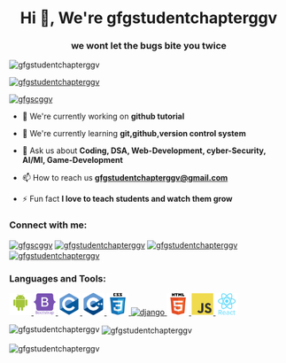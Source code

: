 <h1 align="center">Hi 👋, We're gfgstudentchapterggv</h1>
<h3 align="center">we wont let the bugs bite you twice</h3>

<p align="left"> <img src="https://komarev.com/ghpvc/?username=gfgstudentchapterggv&label=Profile%20views&color=0e75b6&style=flat" alt="gfgstudentchapterggv" /> </p>

<p align="left"> <a href="https://github.com/ryo-ma/github-profile-trophy"><img src="https://github-profile-trophy.vercel.app/?username=gfgstudentchapterggv" alt="gfgstudentchapterggv" /></a> </p>

<p align="left"> <a href="https://twitter.com/gfgscggv" target="blank"><img src="https://img.shields.io/twitter/follow/gfgscggv?logo=twitter&style=for-the-badge" alt="gfgscggv" /></a> </p>

- 🔭 We're currently working on **github tutorial**

- 🌱 We're currently learning **git,github,version control system**

- 💬 Ask us about **Coding, DSA, Web-Development, cyber-Security, AI/Ml, Game-Development**

- 📫 How to reach us **gfgstudentchapterggv@gmail.com**

- ⚡ Fun fact **I love to teach students and watch them grow**

<h3 align="left">Connect with me:</h3>
<p align="left">
<a href="https://twitter.com/gfgscggv" target="blank"><img align="center" src="https://raw.githubusercontent.com/rahuldkjain/github-profile-readme-generator/master/src/images/icons/Social/twitter.svg" alt="gfgscggv" height="30" width="40" /></a>
<a href="https://linkedin.com/in/gfgstudentchapterggv" target="blank"><img align="center" src="https://raw.githubusercontent.com/rahuldkjain/github-profile-readme-generator/master/src/images/icons/Social/linked-in-alt.svg" alt="gfgstudentchapterggv" height="30" width="40" /></a>
<a href="https://instagram.com/gfgstudentchapterggv" target="blank"><img align="center" src="https://raw.githubusercontent.com/rahuldkjain/github-profile-readme-generator/master/src/images/icons/Social/instagram.svg" alt="gfgstudentchapterggv" height="30" width="40" /></a>
<a href="https://www.youtube.com/c/gfgstudentchapterggv" target="blank"><img align="center" src="https://raw.githubusercontent.com/rahuldkjain/github-profile-readme-generator/master/src/images/icons/Social/youtube.svg" alt="gfgstudentchapterggv" height="30" width="40" /></a>
</p>

<h3 align="left">Languages and Tools:</h3>
<p align="left"> <a href="https://developer.android.com" target="_blank" rel="noreferrer"> <img src="https://raw.githubusercontent.com/devicons/devicon/master/icons/android/android-original-wordmark.svg" alt="android" width="40" height="40"/> </a> <a href="https://getbootstrap.com" target="_blank" rel="noreferrer"> <img src="https://raw.githubusercontent.com/devicons/devicon/master/icons/bootstrap/bootstrap-plain-wordmark.svg" alt="bootstrap" width="40" height="40"/> </a> <a href="https://www.cprogramming.com/" target="_blank" rel="noreferrer"> <img src="https://raw.githubusercontent.com/devicons/devicon/master/icons/c/c-original.svg" alt="c" width="40" height="40"/> </a> <a href="https://www.w3schools.com/cpp/" target="_blank" rel="noreferrer"> <img src="https://raw.githubusercontent.com/devicons/devicon/master/icons/cplusplus/cplusplus-original.svg" alt="cplusplus" width="40" height="40"/> </a> <a href="https://www.w3schools.com/css/" target="_blank" rel="noreferrer"> <img src="https://raw.githubusercontent.com/devicons/devicon/master/icons/css3/css3-original-wordmark.svg" alt="css3" width="40" height="40"/> </a> <a href="https://www.djangoproject.com/" target="_blank" rel="noreferrer"> <img src="https://cdn.worldvectorlogo.com/logos/django.svg" alt="django" width="40" height="40"/> </a> <a href="https://www.w3.org/html/" target="_blank" rel="noreferrer"> <img src="https://raw.githubusercontent.com/devicons/devicon/master/icons/html5/html5-original-wordmark.svg" alt="html5" width="40" height="40"/> </a> <a href="https://developer.mozilla.org/en-US/docs/Web/JavaScript" target="_blank" rel="noreferrer"> <img src="https://raw.githubusercontent.com/devicons/devicon/master/icons/javascript/javascript-original.svg" alt="javascript" width="40" height="40"/> </a> <a href="https://reactjs.org/" target="_blank" rel="noreferrer"> <img src="https://raw.githubusercontent.com/devicons/devicon/master/icons/react/react-original-wordmark.svg" alt="react" width="40" height="40"/> </a> </p>

<p><img align="left" src="https://github-readme-stats.vercel.app/api/top-langs?username=gfgstudentchapterggv&show_icons=true&locale=en&layout=compact" alt="gfgstudentchapterggv" /></p>

<p>&nbsp;<img align="center" src="https://github-readme-stats.vercel.app/api?username=gfgstudentchapterggv&show_icons=true&locale=en" alt="gfgstudentchapterggv" /></p>

<p><img align="center" src="https://github-readme-streak-stats.herokuapp.com/?user=gfgstudentchapterggv&" alt="gfgstudentchapterggv" /></p>
